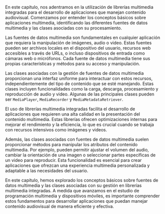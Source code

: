 En este capítulo, nos adentramos en la utilización de librerías multimedia integradas para el desarrollo de aplicaciones que manejan contenido audiovisual. Comenzamos por entender los conceptos básicos sobre aplicaciones multimedia, identificando las diferentes fuentes de datos multimedia y las clases asociadas con su procesamiento.

Las fuentes de datos multimedia son fundamentales en cualquier aplicación que requiera la manipulación de imágenes, audio o video. Estas fuentes pueden ser archivos locales en el dispositivo del usuario, recursos web accesibles a través de URLs, o incluso dispositivos de entrada como cámaras web o micrófonos. Cada fuente de datos multimedia tiene sus propias características y métodos para su acceso y manipulación.

Las clases asociadas con la gestión de fuentes de datos multimedia proporcionan una interfaz uniforme para interactuar con estos recursos, independientemente del tipo de contenido que se esté manejando. Estas clases incluyen funcionalidades como la carga, descarga, procesamiento y reproducción de audio y video. Algunas de las principales clases pueden ser `MediaPlayer`, `MediaRecorder` y `MediaMetadataRetriever`.

El uso de librerías multimedia integradas facilita el desarrollo de aplicaciones que requieren una alta calidad en la presentación del contenido multimedia. Estas librerías ofrecen optimizaciones internas para mejorar el rendimiento y la eficiencia, lo que es crucial cuando se trabaja con recursos intensivos como imágenes y videos.

Además, las clases asociadas con fuentes de datos multimedia suelen proporcionar métodos para manipular los atributos del contenido multimedia. Por ejemplo, pueden permitir ajustar el volumen del audio, cambiar la orientación de una imagen o seleccionar partes específicas de un video para reproducir. Esta funcionalidad es esencial para crear aplicaciones que ofrezcan una experiencia multimedia personalizada y adaptable a las necesidades del usuario.

En este capítulo, hemos explorado los conceptos básicos sobre fuentes de datos multimedia y las clases asociadas con su gestión en librerías multimedia integradas. A medida que avanzamos en el estudio de programación multimedia y dispositivos móviles, es importante comprender estos fundamentos para desarrollar aplicaciones que puedan manejar contenido audiovisual de manera eficiente y efectiva.
